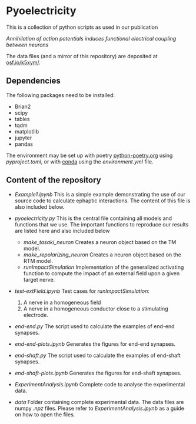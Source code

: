 # Pyoelectricity

This is a collection of python scripts as used in our publication

_Annihilation of action potentials induces functional electrical coupling between neurons_

The data files (and a mirror of this repository) are deposited at
[osf.io/k5xym/](https://osf.io/k5xym/).

## Dependencies
The following packages need to be installed:

- Brian2
- scipy
- tables
- tqdm
- matplotlib
- jupyter
- pandas

The environment may be set up with poetry 
[python-poetry.org](python-poetry.org)
using _pyproject.toml_, or with 
[conda](anaconda.com) using the _environment.yml_ file.

## Content of the repository
- _Example1.ipynb_ This is a simple example demonstrating the use of our source code to calculate ephaptic interactions. The content of this file is also included below.

- _pyoelectricity.py_ This is the central file containing all models and functions that we use. The important functions to reproduce our results are listed here and also included below
  - _make\_tasaki\_neuron_ Creates a neuron object based on the TM model.
  - _make\_repolarizing\_neuron_ Creates a neuron object based on the RTM model.
  - _runImpactSimulation_ Implementation of the generalized activating function to compute the impact of an external field upon a given target nerve. 

- _test-extField.ipynb_ Test cases for _runImpactSimulation_: 
    1. A nerve in a homogeneous field
    2. A nerve in a homogeneous conductor close to a stimulating electrode.
- _end-end.py_ The script used to calculate the examples of end-end synapses.
- _end-end-plots.ipynb_ Generates the figures for end-end synapses.
- _end-shaft.py_ The script used to calculate the examples of end-shaft synapses.
- _end-shaft-plots.ipynb_ Generates the figures for end-shaft synapses.
- _ExperimentAnalysis.ipynb_ Complete code to analyse the experimental data.
- _data_ Folder containing complete experimental data.
   The data files are numpy _.npz_ files.
   Please refer to _ExperimentAnalysis.ipynb_ as a guide on how to open the files.

